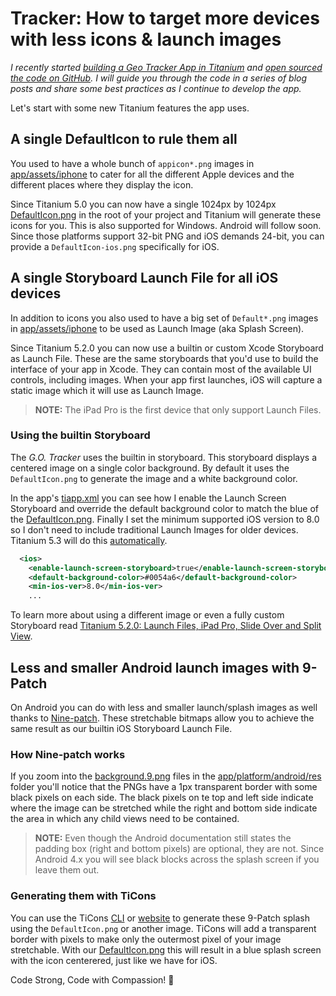 # Tracker: How to target more devices with less icons & launch images

*I recently started [building a Geo Tracker App in Titanium](http://www.appcelerator.com/blog/2016/04/building-a-geo-tracker-app-in-titanium/) and [open sourced the code on GitHub](https://github.com/fokkezb/tracker). I will guide you through the code in a series of blog posts and share some best practices as I continue to develop the app.*

Let's start with some new Titanium features the app uses.

## A single DefaultIcon to rule them all

You used to have a whole bunch of `appicon*.png` images in [app/assets/iphone](../app/assets/iphone) to cater for all the different Apple devices and the different places where they display the icon.

Since Titanium 5.0 you can now have a single 1024px by 1024px [DefaultIcon.png](../DefaultIcon.png) in the root of your project and Titanium will generate these icons for you. This is also supported for Windows. Android will follow soon. Since those platforms support 32-bit PNG and iOS demands 24-bit, you can provide a `DefaultIcon-ios.png` specifically for iOS.

## A single Storyboard Launch File for all iOS devices

In addition to icons you also used to have a big set of `Default*.png` images in [app/assets/iphone](../app/assets/iphone) to be used as Launch Image (aka Splash Screen).

Since Titanium 5.2.0 you can now use a builtin or custom Xcode Storyboard as Launch File. These are the same storyboards that you'd use to build the interface of your app in Xcode. They can contain most of the available UI controls, including images. When your app first launches, iOS will capture a static image which it will use as Launch Image.

> **NOTE:** The iPad Pro is the first device that only support Launch Files.

### Using the builtin Storyboard

The *G.O. Tracker* uses the builtin in storyboard. This storyboard displays a centered image on a single color background. By default it uses the `DefaultIcon.png` to generate the image and a white background color.

In the app's [tiapp.xml](../tiapp.xml) you can see how I enable the Launch Screen Storyboard and override the default background color to match the blue of the [DefaultIcon.png](../DefaultIcon.png). Finally I set the minimum supported iOS version to 8.0 so I don't need to include traditional Launch Images for older devices. Titanium 5.3 will do this [automatically](https://jira.appcelerator.org/browse/TIMOB-23172).

```xml
  <ios>
    <enable-launch-screen-storyboard>true</enable-launch-screen-storyboard>
    <default-background-color>#0054a6</default-background-color>
    <min-ios-ver>8.0</min-ios-ver>
    ...
```

To learn more about using a different image or even a fully custom Storyboard read [Titanium 5.2.0: Launch Files, iPad Pro, Slide Over and Split View](http://www.appcelerator.com/blog/2016/02/titanium-5-2-0-launch-files-ipad-pro-slide-over-and-split-view/).

## Less and smaller Android launch images with 9-Patch

On Android you can do with less and smaller launch/splash images as well thanks to [Nine-patch](http://developer.android.com/guide/topics/graphics/2d-graphics.html#nine-patch). These stretchable bitmaps allow you to achieve the same result as our builtin iOS Storyboard Launch File.

### How Nine-patch works
If you zoom into the [background.9.png](../app/platform/android/res/drawable-xxxhdpi/background.9.png) files in the [app/platform/android/res](../app/platform/android/res) folder you'll notice that the PNGs have a 1px transparent border with some black pixels on each side. The black pixels on te top and left side indicate where the image can be stretched while the right and bottom side indicate the area in which any child views need to be contained.

> **NOTE:** Even though the Android documentation still states the padding box (right and bottom pixels) are optional, they are not. Since Android 4.x you will see black blocks across the splash screen if you leave them out.

### Generating them with TiCons

You can use the TiCons [CLI](https://www.npmjs.com/package/ticons) or [website](http://ticons.fokkezb.nl/) to generate these 9-Patch splash using the `DefaultIcon.png` or another image. TiCons will add a transparent border with pixels to make only the outermost pixel of your image stretchable. With our [DefaultIcon.png](../DefaultIcon.png) this will result in a blue splash screen with the icon centerered, just like we have for iOS.

Code Strong, Code with Compassion! 🚴
